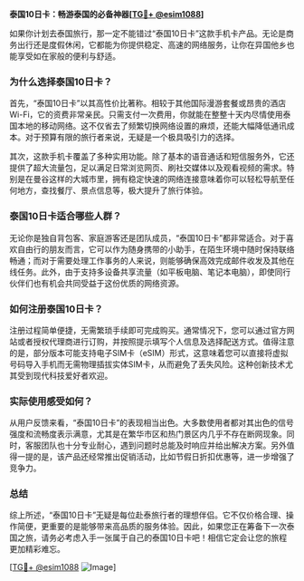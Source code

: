 **泰国10日卡：畅游泰国的必备神器[[TG💪+ @esim1088](https://t.me/s/esim1088)]**

如果你计划去泰国旅行，那一定不能错过“泰国10日卡”这款手机卡产品。无论是商务出行还是度假休闲，它都能为你提供稳定、高速的网络服务，让你在异国他乡也能享受如在家般的便利与舒适。

### 为什么选择泰国10日卡？

首先，“泰国10日卡”以其高性价比著称。相较于其他国际漫游套餐或昂贵的酒店Wi-Fi，它的资费非常亲民。只需支付一次费用，你就能在整整十天内尽情使用泰国本地的移动网络。这不仅省去了频繁切换网络设置的麻烦，还能大幅降低通讯成本。对于预算有限的旅行者来说，无疑是一个极具吸引力的选择。

其次，这款手机卡覆盖了多种实用功能。除了基本的语音通话和短信服务外，它还提供了超大流量包，足以满足日常浏览网页、刷社交媒体以及观看视频的需求。特别是在曼谷这样的大城市里，拥有稳定快速的网络连接意味着你可以轻松导航至任何地方，查找餐厅、景点信息等，极大提升了旅行体验。

### 泰国10日卡适合哪些人群？

无论你是独自背包客、家庭游客还是团队成员，“泰国10日卡”都非常适合。对于喜欢自由行的朋友而言，它可以作为随身携带的小助手，在陌生环境中随时保持联络畅通；而对于需要处理工作事务的人来说，则能够确保高效完成邮件收发及其他在线任务。此外，由于支持多设备共享流量（如平板电脑、笔记本电脑），即使同行伙伴们也有机会共同受益于这份优质的网络资源。

### 如何注册泰国10日卡？

注册过程简单便捷，无需繁琐手续即可完成购买。通常情况下，您可以通过官方网站或者授权代理商进行订购，并按照提示填写个人信息及选择配送方式。值得注意的是，部分版本可能支持电子SIM卡（eSIM）形式，这意味着您可以直接将虚拟号码导入手机而无需物理插拔实体SIM卡，从而避免了丢失风险。这种创新技术尤其受到现代科技爱好者欢迎。

### 实际使用感受如何？

从用户反馈来看，“泰国10日卡”的表现相当出色。大多数使用者都对其出色的信号强度和流畅度表示满意，尤其是在繁华市区和热门景区内几乎不存在断网现象。同时，客服团队也十分专业耐心，遇到问题时总能及时响应并给出解决方案。另外值得一提的是，该产品还经常推出促销活动，比如节假日折扣优惠等，进一步增强了竞争力。

### 总结

综上所述，“泰国10日卡”无疑是每位赴泰旅行者的理想伴侣。它不仅价格合理、操作简便，更重要的是能够带来高品质的服务体验。因此，如果您正在筹备下一次泰国之旅，请务必考虑入手一张属于自己的泰国10日卡吧！相信它定会让您的旅程更加精彩难忘。

[[TG💪+ @esim1088](https://t.me/s/esim1088) ![Image](https://i.postimg.cc/4NQfJmqS/Snipaste-2025-05-13-00-14-12.png)]